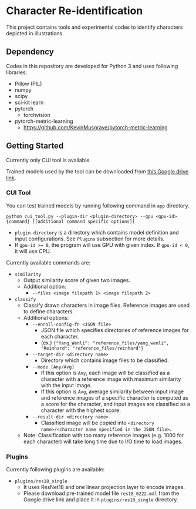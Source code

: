 # Character Re-identification

This project contains tools and experimental codes to identify characters depicted in illustrations.

## Dependency

Codes in this repository are developed for Python 3 and uses following libraries:

* Pillow (PIL)
* numpy
* scipy
* sci-kit learn
* pytorch
  - torchvision
* pytorch-metric-learning
  - https://github.com/KevinMusgrave/pytorch-metric-learning

## Getting Started

Currently only CUI tool is available.

Trained models used by the tool can be downloaded from [this Google drive link](https://drive.google.com/open?id=1KQziuxDo35ziMz9LGUHm3bCd0LxyB1_-).

### CUI Tool

You can test trained models by running following command in `app` directory.

```
python cui_tool.py --plugin-dir <plugin-directory> --gpu <gpu-id> {command} [[additional command specific options]]
```

* `plugin-directory` is a directory which contains model definition and input configurations. See `Plugins` subsection for more details.
* If `gpu-id >= 0`, the program will use GPU with given index. If `gpu-id < 0`, it will use CPU.

Currently available commands are:

* `similarity`
  - Output similarity score of given two images.
  - Additional option:
    - `--files <image filepath 1> <image filepath 2>`
* `classify`
  - Classify drawn characters in image files. Reference images are used to define characters.
  - Additional options:
    - `--enroll-config-fn <JSON file>`
      - JSON file which specifies directories of reference images for each character.
      - (ex.) `{"Yang_Wenli": "reference_files/yang_wenli", "Reinhard": "reference_files/reinhard"}`
    - `--target-dir <directory name>`
      - Directory which contains image files to be classified.
    - `--mode [Any/Avg]`
      - If this option is `Any`, each image will be classified as a character with a reference image with maximum similarity with the input image.
      - If this option is `Avg`, average similarity between input image and reference images of a specific character is computed as a score for the character, and input images are classified as a character with the highest score.
    - `--result-dir <directory name>`
      - Classified image will be copied into `<directory name>/<character name specified in the JSON file>`.
  - Note: Classification with too many reference images (e.g. 1000 for each character) will take long time due to I/O time to load images.

### Plugins

Currently following plugins are available:

* `plugins/res18_single`
  - It uses ResNet18 and one linear projection layer to encode images.
  - Please download pre-trained model file `res18_0222.mdl` from the Google drive link and place it in `plugins/res18_single` directory.
